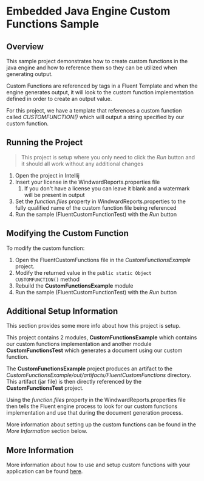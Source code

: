 # Embedded Java Engine Custom Functions Sample

## Overview
This sample project demonstrates how to create custom functions in the java engine and how to reference them so they can be utilized when generating output.

Custom Functions are referenced by tags in a Fluent Template and when the engine generates output, it will look to the custom function implementation defined in order to create an output value.

For this project, we have a template that references a custom function called *CUSTOMFUNCTION()* which will output a string specified by our custom function.

## Running the Project

> This project is setup  where you only need to click the *Run* button and it should all work without any additional changes

1. Open the project in Intellij
2. Insert your license in the WindwardReports.properties file
    1. If you don't have a license you can leave it blank and a watermark will be present in output
3. Set the *function.files* property in WindwardReports.properties to the fully qualified name of the custom function file being referenced
4. Run the sample (FluentCustomFunctionTest) with the *Run* button


## Modifying the Custom Function
To modify the custom function:
1. Open the FluentCustomFunctions file in the *CustomFunctionsExample* project.
2. Modify the returned value in the `public static Object CUSTOMFUNCTION()` method
3. Rebuild the **CustomFunctionsExample** module
4. Run the sample (FluentCustomFunctionTest) with the *Run* button

## Additional Setup Information
This section provides some more info about how this project is setup.

This project contains 2 modules, **CustomFunctionsExample** which contains our custom functions implementation and another module **CustomFunctionsTest** which generates a document using our custom function.

The **CustomFunctionsExample** project produces an artifact to the *CustomFunctionsExample/out/artifacts/FluentCustomFunctions* directory.
This artifact (jar file) is then directly referenced by the **CustomFunctionsTest** project.

Using the *function.files* property in the WindwardReports.properties file then tells the Fluent engine process to look for our custom functions implementation and use that during the document generation process.

More information about setting up the custom functions can be found in the *More Information* section below.

## More Information
More information about how to use and setup custom functions with your application can be found [here](https://fluent.apryse.com/documentation/engine-guide/Java%20Engine/CustomFunctionJava).